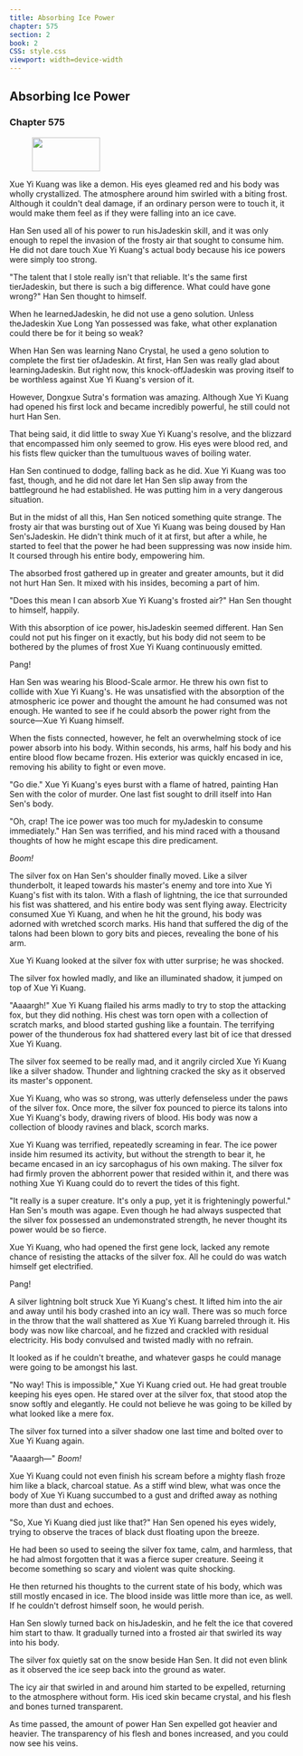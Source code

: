 ```yaml
---
title: Absorbing Ice Power
chapter: 575
section: 2
book: 2
CSS: style.css
viewport: width=device-width
---
```


## Absorbing Ice Power

### Chapter 575

<figure>
	<img src="../Images/gem.gif" alt="" id="gem" width="120" height="60" />
</figure>

Xue Yi Kuang was like a demon. His eyes gleamed red and his body was wholly crystallized. The atmosphere around him swirled with a biting frost. Although it couldn't deal damage, if an ordinary person were to touch it, it would make them feel as if they were falling into an ice cave.

Han Sen used all of his power to run hisJadeskin skill, and it was only enough to repel the invasion of the frosty air that sought to consume him. He did not dare touch Xue Yi Kuang's actual body because his ice powers were simply too strong.

"The talent that I stole really isn't that reliable. It's the same first tierJadeskin, but there is such a big difference. What could have gone wrong?" Han Sen thought to himself.

When he learnedJadeskin, he did not use a geno solution. Unless theJadeskin Xue Long Yan possessed was fake, what other explanation could there be for it being so weak?

When Han Sen was learning Nano Crystal, he used a geno solution to complete the first tier ofJadeskin. At first, Han Sen was really glad about learningJadeskin. But right now, this knock-offJadeskin was proving itself to be worthless against Xue Yi Kuang's version of it.

However, Dongxue Sutra's formation was amazing. Although Xue Yi Kuang had opened his first lock and became incredibly powerful, he still could not hurt Han Sen.

That being said, it did little to sway Xue Yi Kuang's resolve, and the blizzard that encompassed him only seemed to grow. His eyes were blood red, and his fists flew quicker than the tumultuous waves of boiling water.

Han Sen continued to dodge, falling back as he did. Xue Yi Kuang was too fast, though, and he did not dare let Han Sen slip away from the battleground he had established. He was putting him in a very dangerous situation.

But in the midst of all this, Han Sen noticed something quite strange. The frosty air that was bursting out of Xue Yi Kuang was being doused by Han Sen'sJadeskin. He didn't think much of it at first, but after a while, he started to feel that the power he had been suppressing was now inside him. It coursed through his entire body, empowering him.

The absorbed frost gathered up in greater and greater amounts, but it did not hurt Han Sen. It mixed with his insides, becoming a part of him.

"Does this mean I can absorb Xue Yi Kuang's frosted air?" Han Sen thought to himself, happily.

With this absorption of ice power, hisJadeskin seemed different. Han Sen could not put his finger on it exactly, but his body did not seem to be bothered by the plumes of frost Xue Yi Kuang continuously emitted.

Pang!

Han Sen was wearing his Blood-Scale armor. He threw his own fist to collide with Xue Yi Kuang's. He was unsatisfied with the absorption of the atmospheric ice power and thought the amount he had consumed was not enough. He wanted to see if he could absorb the power right from the source—Xue Yi Kuang himself.

When the fists connected, however, he felt an overwhelming stock of ice power absorb into his body. Within seconds, his arms, half his body and his entire blood flow became frozen. His exterior was quickly encased in ice, removing his ability to fight or even move.

"Go die." Xue Yi Kuang's eyes burst with a flame of hatred, painting Han Sen with the color of murder. One last fist sought to drill itself into Han Sen's body.

"Oh, crap! The ice power was too much for myJadeskin to consume immediately." Han Sen was terrified, and his mind raced with a thousand thoughts of how he might escape this dire predicament.

*Boom!*

The silver fox on Han Sen's shoulder finally moved. Like a silver thunderbolt, it leaped towards his master's enemy and tore into Xue Yi Kuang's fist with its talon. With a flash of lightning, the ice that surrounded his fist was shattered, and his entire body was sent flying away. Electricity consumed Xue Yi Kuang, and when he hit the ground, his body was adorned with wretched scorch marks. His hand that suffered the dig of the talons had been blown to gory bits and pieces, revealing the bone of his arm.

Xue Yi Kuang looked at the silver fox with utter surprise; he was shocked.

The silver fox howled madly, and like an illuminated shadow, it jumped on top of Xue Yi Kuang.

"Aaaargh!" Xue Yi Kuang flailed his arms madly to try to stop the attacking fox, but they did nothing. His chest was torn open with a collection of scratch marks, and blood started gushing like a fountain. The terrifying power of the thunderous fox had shattered every last bit of ice that dressed Xue Yi Kuang.

The silver fox seemed to be really mad, and it angrily circled Xue Yi Kuang like a silver shadow. Thunder and lightning cracked the sky as it observed its master's opponent.

Xue Yi Kuang, who was so strong, was utterly defenseless under the paws of the silver fox. Once more, the silver fox pounced to pierce its talons into Xue Yi Kuang's body, drawing rivers of blood. His body was now a collection of bloody ravines and black, scorch marks.

Xue Yi Kuang was terrified, repeatedly screaming in fear. The ice power inside him resumed its activity, but without the strength to bear it, he became encased in an icy sarcophagus of his own making. The silver fox had firmly proven the abhorrent power that resided within it, and there was nothing Xue Yi Kuang could do to revert the tides of this fight.

"It really is a super creature. It's only a pup, yet it is frighteningly powerful." Han Sen's mouth was agape. Even though he had always suspected that the silver fox possessed an undemonstrated strength, he never thought its power would be so fierce.

Xue Yi Kuang, who had opened the first gene lock, lacked any remote chance of resisting the attacks of the silver fox. All he could do was watch himself get electrified.

Pang!

A silver lightning bolt struck Xue Yi Kuang's chest. It lifted him into the air and away until his body crashed into an icy wall. There was so much force in the throw that the wall shattered as Xue Yi Kuang barreled through it. His body was now like charcoal, and he fizzed and crackled with residual electricity. His body convulsed and twisted madly with no refrain.

It looked as if he couldn't breathe, and whatever gasps he could manage were going to be amongst his last.

"No way! This is impossible," Xue Yi Kuang cried out. He had great trouble keeping his eyes open. He stared over at the silver fox, that stood atop the snow softly and elegantly. He could not believe he was going to be killed by what looked like a mere fox.

The silver fox turned into a silver shadow one last time and bolted over to Xue Yi Kuang again.

"Aaaargh—" *Boom!*

Xue Yi Kuang could not even finish his scream before a mighty flash froze him like a black, charcoal statue. As a stiff wind blew, what was once the body of Xue Yi Kuang succumbed to a gust and drifted away as nothing more than dust and echoes.

"So, Xue Yi Kuang died just like that?" Han Sen opened his eyes widely, trying to observe the traces of black dust floating upon the breeze.

He had been so used to seeing the silver fox tame, calm, and harmless, that he had almost forgotten that it was a fierce super creature. Seeing it become something so scary and violent was quite shocking.

He then returned his thoughts to the current state of his body, which was still mostly encased in ice. The blood inside was little more than ice, as well. If he couldn't defrost himself soon, he would perish.

Han Sen slowly turned back on hisJadeskin, and he felt the ice that covered him start to thaw. It gradually turned into a frosted air that swirled its way into his body.

The silver fox quietly sat on the snow beside Han Sen. It did not even blink as it observed the ice seep back into the ground as water.

The icy air that swirled in and around him started to be expelled, returning to the atmosphere without form. His iced skin became crystal, and his flesh and bones turned transparent.

As time passed, the amount of power Han Sen expelled got heavier and heavier. The transparency of his flesh and bones increased, and you could now see his veins.